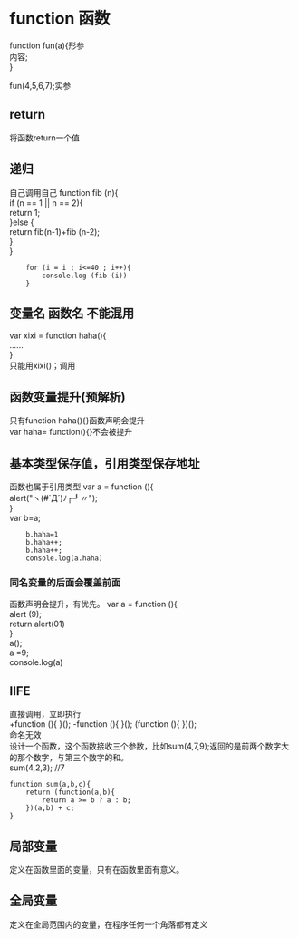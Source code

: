 # function 函数
function fun(a){形参  
    内容;  
}  
  
fun(4,5,6,7);实参  

## return
将函数return一个值

## 递归
自己调用自己
 function fib (n){  
            if (n == 1 || n == 2){  
                return 1;  
            }else {  
                return  fib(n-1)+fib (n-2);  
            }  
        }  

        for (i = i ; i<=40 ; i++){  
            console.log (fib (i))  
        }  

## 变量名 函数名 不能混用
var xixi = function haha(){   
    ......  
}  
只能用xixi()；调用  
## 函数变量提升(预解析)
只有function haha(){}函数声明会提升  
var haha= function(){}不会被提升  
## 基本类型保存值，引用类型保存地址
函数也属于引用类型
  var a = function (){  
            alert("ヽ(#`Д´)ﾉ┌┛〃");  
        }  
        var b=a;  
      
        b.haha=1  
        b.haha++;  
        b.haha++;   
        console.log(a.haha)   

### 同名变量的后面会覆盖前面
函数声明会提升，有优先。
var a = function  (){  
            alert (9);  
            return alert(01)  
        }  
        a();  
        a =9;  
        console.log(a)  
        <!-- a();  出错 -->
        
## IIFE
直接调用，立即执行  
+function (){  }();
-function (){  }();
(function (){  })();  
命名无效  
设计一个函数，这个函数接收三个参数，比如sum(4,7,9);返回的是前两个数字大的那个数字，与第三个数字的和。  
	sum(4,2,3);   //7  
  
	function sum(a,b,c){   
        return (function(a,b){  
			return a >= b ? a : b;    
		})(a,b) + c;  
    }  
## 局部变量
定义在函数里面的变量，只有在函数里面有意义。
## 全局变量
定义在全局范围内的变量，在程序任何一个角落都有定义

